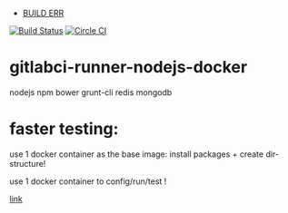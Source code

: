 
- [BUILD ERR](https://registry.hub.docker.com/u/brownman/install_config_test/builds_history/91918/)

[![Build Status](https://travis-ci.org/brownman/install_config_test.svg?branch=master)](https://travis-ci.org/brownman/install_config_test)
[![Circle CI](https://circleci.com/gh/brownman/install_config_test.svg?style=svg)](https://circleci.com/gh/brownman/install_config_test)

gitlabci-runner-nodejs-docker
=============================

nodejs npm bower grunt-cli redis mongodb


faster testing:
====
 use 1 docker container as the base image: install packages + create dir-structure!
 
 use 1 docker container to config/run/test !
 
 [link](http://dockerfile.github.io/#/ruby-runtime)

